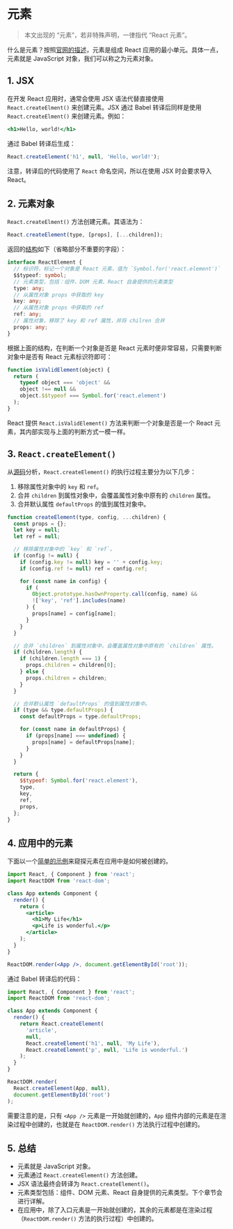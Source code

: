 # 元素

> 本文出现的 “元素”，若非特殊声明，一律指代 “React 元素”。

什么是元素？按照[官网的描述](https://reactjs.org/docs/rendering-elements.html)，元素是组成 React 应用的最小单元。具体一点，元素就是 JavaScript 对象，我们可以称之为元素对象。

## 1. JSX

在开发 React 应用时，通常会使用 JSX 语法代替直接使用 `React.createElment()` 来创建元素。JSX 通过 Babel 转译后同样是使用 `React.createElment()` 来创建元素。例如：

```jsx
<h1>Hello, world!</h1>
```

通过 Babel 转译后生成：

```js
React.createElement('h1', null, 'Hello, world!');
```

注意，转译后的代码使用了 `React` 命名空间，所以在使用 JSX 时会要求导入 React。

## 2. 元素对象

`React.createElment()` 方法创建元素。其语法为：

```js
React.createElement(type, [props], [...children]);
```

返回的[结构](https://github.com/facebook/react/blob/17.0.1/packages/react/src/ReactElement.js#L126)如下（省略部分不重要的字段）：

```ts
interface ReactElement {
  // 标识符，标记一个对象是 React 元素，值为 `Symbol.for('react.element')`
  $$typeof: symbol;
  // 元素类型，包括：组件、DOM 元素、React 自身提供的元素类型
  type: any;
  // 从属性对象 props 中获取的 key
  key: any;
  // 从属性对象 props 中获取的 ref
  ref: any;
  // 属性对象，移除了 key 和 ref 属性，并将 chilren 合并
  props: any;
}
```

根据上面的结构，在判断一个对象是否是 React 元素时便非常容易，只需要判断对象中是否有 React 元素标识符即可：

```js
function isValidElement(object) {
  return (
    typeof object === 'object' &&
    object !== null &&
    object.$$typeof === Symbol.for('react.element')
  );
}
```

React 提供 `React.isValidElement()` 方法来判断一个对象是否是一个 React 元素，其内部实现与上面的判断方式一模一样。

## 3. `React.createElement()`

从[源码](https://github.com/facebook/react/blob/17.0.1/packages/react/src/ReactElement.js#L344)分析，`React.createElement()` 的执行过程主要分为以下几步：

1. 移除属性对象中的 `key` 和 `ref`。
1. 合并 `children` 到属性对象中，会覆盖属性对象中原有的 `children` 属性。
1. 合并默认属性 `defaultProps` 的值到属性对象中。

```js
function createElement(type, config, ...children) {
  const props = {};
  let key = null;
  let ref = null;

  // 移除属性对象中的 `key` 和 `ref`。
  if (config != null) {
    if (config.key != null) key = '' + config.key;
    if (config.ref != null) ref = config.ref;

    for (const name in config) {
      if (
        Object.prototype.hasOwnProperty.call(config, name) &&
        !['key', 'ref'].includes(name)
      ) {
        props[name] = config[name];
      }
    }
  }

  // 合并 `children` 到属性对象中，会覆盖属性对象中原有的 `children` 属性。
  if (children.length) {
    if (children.length === 1) {
      props.children = children[0];
    } else {
      props.children = children;
    }
  }

  // 合并默认属性 `defaultProps` 的值到属性对象中。
  if (type && type.defaultProps) {
    const defaultProps = type.defaultProps;

    for (const name in defaultProps) {
      if (props[name] === undefined) {
        props[name] = defaultProps[name];
      }
    }
  }

  return {
    $$typeof: Symbol.for('react.element'),
    type,
    key,
    ref,
    props,
  };
}
```

## 4. 应用中的元素

下面以一个[简单的示例](https://babeljs.io/en/repl#?browsers=defaults%2C%20not%20ie%2011%2C%20not%20ie_mob%2011&build=&builtIns=false&spec=false&loose=false&code_lz=JYWwDg9gTgLgBAJQKYEMDGMA0cDecDCE4EAdkifAL5wBmURcA5FKhowNwBQoksirMACIB5ALK16IJi3QwAtABMiHTpzQAbFAGctcAIJgwcJAA8Y5BbsLEyFXJzhwWJBUigAKAJT3HjljABXKBI4dwdfRwAeFFhgDSQAPnCIqIALAEYE0QBPOAAZYBokSIB6DKSU30iwBIKiuGBdAHdSVygaAPUAOlKa5KqSmJg49UT-zy5HSk5pzmRZEVEu5zb3SIMjEoTsJTQAkHIYLoBzJBgAUVGDigAhbIBJBXdmCAgYRk8JoA&debug=false&forceAllTransforms=false&shippedProposals=false&circleciRepo=&evaluate=false&fileSize=false&timeTravel=false&sourceType=module&lineWrap=true&presets=react&prettier=false&targets=&version=7.12.12&externalPlugins=%40babel%2Fplugin-proposal-class-properties%407.12.1)来窥探元素在应用中是如何被创建的。

```jsx
import React, { Component } from 'react';
import ReactDOM from 'react-dom';

class App extends Component {
  render() {
    return (
      <article>
        <h1>My Life</h1>
        <p>Life is wonderful.</p>
      </article>
    );
  }
}

ReactDOM.render(<App />, document.getElementById('root'));
```

通过 Babel 转译后的代码：

```js
import React, { Component } from 'react';
import ReactDOM from 'react-dom';

class App extends Component {
  render() {
    return React.createElement(
      'article',
      null,
      React.createElement('h1', null, 'My Life'),
      React.createElement('p', null, 'Life is wonderful.')
    );
  }
}

ReactDOM.render(
  React.createElement(App, null),
  document.getElementById('root')
);
```

需要注意的是，只有 `<App />` 元素是一开始就创建的，`App` 组件内部的元素是在渲染过程中创建的，也就是在 `ReactDOM.render()` 方法执行过程中创建的。

## 5. 总结

- 元素就是 JavaScript 对象。
- 元素通过 `React.createElement()` 方法创建。
- JSX 语法最终会转译为 `React.createElement()`。
- 元素类型包括：组件、DOM 元素、React 自身提供的元素类型。下个章节会进行详解。
- 在应用中，除了入口元素是一开始就创建的，其余的元素都是在渲染过程（`ReactDOM.render()` 方法的执行过程）中创建的。
